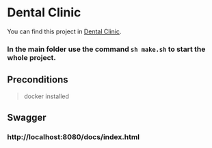 # Dental Clinic

You can find this project in [Dental Clinic](https://github.com/nicoezdias/dental_clinic_go).

### In the main folder use the command `sh make.sh` to start the whole project.

## Preconditions

> docker installed

## Swagger

### http://localhost:8080/docs/index.html

